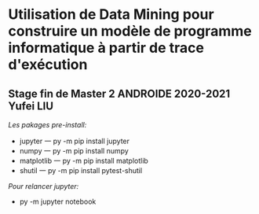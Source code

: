 # Utilisation de Data Mining pour construire un modèle de programme informatique à partir de trace d'exécution
## Stage fin de Master 2 ANDROIDE 2020-2021 Yufei LIU

_Les pakages pre-install:_
* jupyter 一 py -m pip install jupyter
* numpy 一 py -m pip install numpy
* matplotlib 一 py -m pip install matplotlib
* shutil 一 py -m pip install pytest-shutil

_Pour relancer jupyter:_
* py -m jupyter notebook
